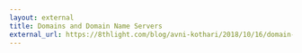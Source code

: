 ```yaml
---
layout: external
title: Domains and Domain Name Servers 
external_url: https://8thlight.com/blog/avni-kothari/2018/10/16/domain-name-servers.html
---
```

